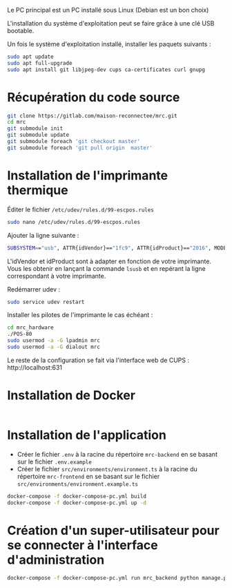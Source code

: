 Le PC principal est un PC installé sous Linux (Debian est un bon choix)

L'installation du système d'exploitation peut se faire grâce à une clé USB bootable.

Un fois le système d'exploitation installé, installer les paquets suivants :

```bash
sudo apt update
sudo apt full-upgrade
sudo apt install git libjpeg-dev cups ca-certificates curl gnupg
```

# Récupération du code source

```bash
git clone https://gitlab.com/maison-reconnectee/mrc.git
cd mrc
git submodule init
git submodule update
git submodule foreach 'git checkout master'
git submodule foreach 'git pull origin  master'
```

# Installation de l'imprimante thermique

Éditer le fichier `/etc/udev/rules.d/99-escpos.rules`

```bash
sudo nano /etc/udev/rules.d/99-escpos.rules
```

Ajouter la ligne suivante :

```bash
SUBSYSTEM=="usb", ATTR{idVendor}=="1fc9", ATTR{idProduct}=="2016", MODE="0666", GROUP="dialout"
```

L'idVendor et idProduct sont à adapter en fonction de votre imprimante. Vous les obtenir en lançant la commande `lsusb` et en repérant la ligne correspondant à votre imprimante.

Redémarrer udev :

```bash
sudo service udev restart
```

Installer les pilotes de l'imprimante le cas échéant :

```bash
cd mrc_hardware
./POS-80
sudo usermod -a -G lpadmin mrc
sudo usermod -a -G dialout mrc
```

Le reste de la configuration se fait via l'interface web de CUPS : http://localhost:631

# Installation de Docker

```bash
```

# Installation de l'application

- Créer le fichier `.env` à la racine du répertoire `mrc-backend` en se basant sur le fichier `.env.example`
- Créer le fichier `src/environments/environment.ts` à la racine du répertoire `mrc-frontend` en se basant sur le fichier `src/environments/environment.example.ts`

```bash
docker-compose -f docker-compose-pc.yml build
docker-compose -f docker-compose-pc.yml up -d
```

# Création d'un super-utilisateur pour se connecter à l'interface d'administration 

```bash
docker-compose -f docker-compose-pc.yml run mrc_backend python manage.py createsuperuser
```
